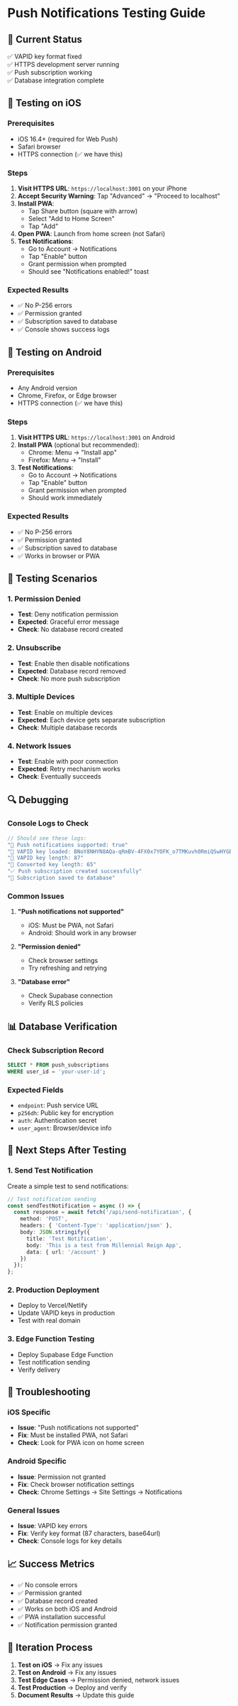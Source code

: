 # Push Notifications Testing Guide

## 🚀 Current Status
✅ VAPID key format fixed  
✅ HTTPS development server running  
✅ Push subscription working  
✅ Database integration complete  

## 📱 Testing on iOS

### Prerequisites
- iOS 16.4+ (required for Web Push)
- Safari browser
- HTTPS connection (✅ we have this)

### Steps
1. **Visit HTTPS URL**: `https://localhost:3001` on your iPhone
2. **Accept Security Warning**: Tap "Advanced" → "Proceed to localhost"
3. **Install PWA**: 
   - Tap Share button (square with arrow)
   - Select "Add to Home Screen"
   - Tap "Add"
4. **Open PWA**: Launch from home screen (not Safari)
5. **Test Notifications**:
   - Go to Account → Notifications
   - Tap "Enable" button
   - Grant permission when prompted
   - Should see "Notifications enabled!" toast

### Expected Results
- ✅ No P-256 errors
- ✅ Permission granted
- ✅ Subscription saved to database
- ✅ Console shows success logs

## 🤖 Testing on Android

### Prerequisites
- Any Android version
- Chrome, Firefox, or Edge browser
- HTTPS connection (✅ we have this)

### Steps
1. **Visit HTTPS URL**: `https://localhost:3001` on Android
2. **Install PWA** (optional but recommended):
   - Chrome: Menu → "Install app"
   - Firefox: Menu → "Install"
3. **Test Notifications**:
   - Go to Account → Notifications
   - Tap "Enable" button
   - Grant permission when prompted
   - Should work immediately

### Expected Results
- ✅ No P-256 errors
- ✅ Permission granted
- ✅ Subscription saved to database
- ✅ Works in browser or PWA

## 🧪 Testing Scenarios

### 1. Permission Denied
- **Test**: Deny notification permission
- **Expected**: Graceful error message
- **Check**: No database record created

### 2. Unsubscribe
- **Test**: Enable then disable notifications
- **Expected**: Database record removed
- **Check**: No more push subscription

### 3. Multiple Devices
- **Test**: Enable on multiple devices
- **Expected**: Each device gets separate subscription
- **Check**: Multiple database records

### 4. Network Issues
- **Test**: Enable with poor connection
- **Expected**: Retry mechanism works
- **Check**: Eventually succeeds

## 🔍 Debugging

### Console Logs to Check
```javascript
// Should see these logs:
"🔔 Push notifications supported: true"
"🔑 VAPID key loaded: BNoY8NHYN8AQa-qRmBV-4FX0x7YOFK_o7TMKuvh0RmiQSwHYGEPDTQScplynWntuOo74UIUzZZuVcqx6nwqnEIQ"
"🔑 VAPID key length: 87"
"🔑 Converted key length: 65"
"✅ Push subscription created successfully"
"💾 Subscription saved to database"
```

### Common Issues
1. **"Push notifications not supported"**
   - iOS: Must be PWA, not Safari
   - Android: Should work in any browser

2. **"Permission denied"**
   - Check browser settings
   - Try refreshing and retrying

3. **"Database error"**
   - Check Supabase connection
   - Verify RLS policies

## 📊 Database Verification

### Check Subscription Record
```sql
SELECT * FROM push_subscriptions 
WHERE user_id = 'your-user-id';
```

### Expected Fields
- `endpoint`: Push service URL
- `p256dh`: Public key for encryption
- `auth`: Authentication secret
- `user_agent`: Browser/device info

## 🎯 Next Steps After Testing

### 1. Send Test Notification
Create a simple test to send notifications:

```typescript
// Test notification sending
const sendTestNotification = async () => {
  const response = await fetch('/api/send-notification', {
    method: 'POST',
    headers: { 'Content-Type': 'application/json' },
    body: JSON.stringify({
      title: 'Test Notification',
      body: 'This is a test from Millennial Reign App',
      data: { url: '/account' }
    })
  });
};
```

### 2. Production Deployment
- Deploy to Vercel/Netlify
- Update VAPID keys in production
- Test with real domain

### 3. Edge Function Testing
- Deploy Supabase Edge Function
- Test notification sending
- Verify delivery

## 🚨 Troubleshooting

### iOS Specific
- **Issue**: "Push notifications not supported"
- **Fix**: Must be installed PWA, not Safari
- **Check**: Look for PWA icon on home screen

### Android Specific
- **Issue**: Permission not granted
- **Fix**: Check browser notification settings
- **Check**: Chrome Settings → Site Settings → Notifications

### General Issues
- **Issue**: VAPID key errors
- **Fix**: Verify key format (87 characters, base64url)
- **Check**: Console logs for key details

## 📈 Success Metrics
- ✅ No console errors
- ✅ Permission granted
- ✅ Database record created
- ✅ Works on both iOS and Android
- ✅ PWA installation successful
- ✅ Notification permission granted

## 🔄 Iteration Process
1. **Test on iOS** → Fix any issues
2. **Test on Android** → Fix any issues  
3. **Test Edge Cases** → Permission denied, network issues
4. **Test Production** → Deploy and verify
5. **Document Results** → Update this guide
